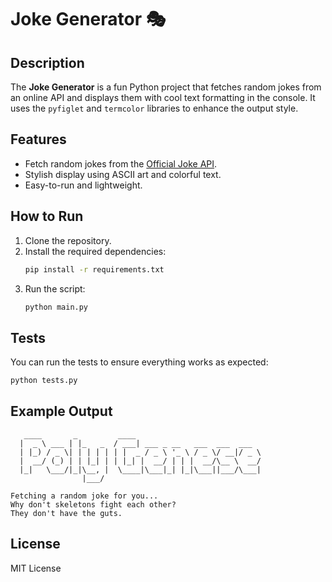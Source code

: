 
# Joke Generator 🎭

## Description
The **Joke Generator** is a fun Python project that fetches random jokes from an online API and displays them with cool text formatting in the console. It uses the `pyfiglet` and `termcolor` libraries to enhance the output style.

## Features
- Fetch random jokes from the [Official Joke API](https://official-joke-api.appspot.com/random_joke).
- Stylish display using ASCII art and colorful text.
- Easy-to-run and lightweight.

## How to Run
1. Clone the repository.
2. Install the required dependencies:
   ```bash
   pip install -r requirements.txt
   ```
3. Run the script:
   ```bash
   python main.py
   ```

## Tests
You can run the tests to ensure everything works as expected:
```bash
python tests.py
```

## Example Output
```
   ____       _         ____                            
  |  _ \ ___ | |_   _  / ___| ___ _ __   ___  ___  ___ 
  | |_) / _ \| | | | | | |  _ / _ \ '_ \ / _ \/ __|/ _ \
  |  __/ (_) | | |_| | | |_| |  __/ | | |  __/\__ \  __/
  |_|   \___/|_|\__, |  \____|\___|_| |_|\___||___/\___|
                |___/                                   

Fetching a random joke for you...
Why don't skeletons fight each other?
They don't have the guts.
```

## License
MIT License
